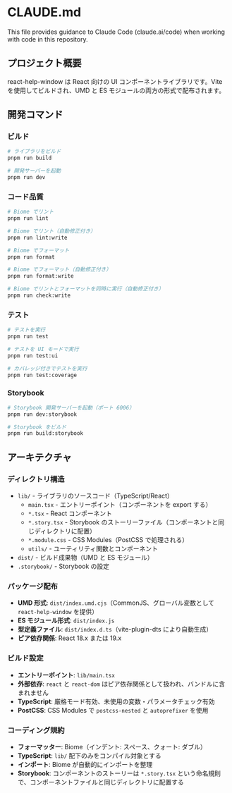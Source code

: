 # CLAUDE.md

This file provides guidance to Claude Code (claude.ai/code) when working with code in this repository.

## プロジェクト概要

react-help-window は React 向けの UI コンポーネントライブラリです。Vite を使用してビルドされ、UMD と ES モジュールの両方の形式で配布されます。

## 開発コマンド

### ビルド

```bash
# ライブラリをビルド
pnpm run build

# 開発サーバーを起動
pnpm run dev
```

### コード品質

```bash
# Biome でリント
pnpm run lint

# Biome でリント（自動修正付き）
pnpm run lint:write

# Biome でフォーマット
pnpm run format

# Biome でフォーマット（自動修正付き）
pnpm run format:write

# Biome でリントとフォーマットを同時に実行（自動修正付き）
pnpm run check:write
```

### テスト

```bash
# テストを実行
pnpm run test

# テストを UI モードで実行
pnpm run test:ui

# カバレッジ付きでテストを実行
pnpm run test:coverage
```

### Storybook

```bash
# Storybook 開発サーバーを起動（ポート 6006）
pnpm run dev:storybook

# Storybook をビルド
pnpm run build:storybook
```

## アーキテクチャ

### ディレクトリ構造

- `lib/` - ライブラリのソースコード（TypeScript/React）
  - `main.tsx` - エントリーポイント（コンポーネントを export する）
  - `*.tsx` - React コンポーネント
  - `*.story.tsx` - Storybook のストーリーファイル（コンポーネントと同じディレクトリに配置）
  - `*.module.css` - CSS Modules（PostCSS で処理される）
  - `utils/` - ユーティリティ関数とコンポーネント
- `dist/` - ビルド成果物（UMD と ES モジュール）
- `.storybook/` - Storybook の設定

### パッケージ配布

- **UMD 形式**: `dist/index.umd.cjs`（CommonJS、グローバル変数として `react-help-window` を提供）
- **ES モジュール形式**: `dist/index.js`
- **型定義ファイル**: `dist/index.d.ts`（vite-plugin-dts により自動生成）
- **ピア依存関係**: React 18.x または 19.x

### ビルド設定

- **エントリーポイント**: `lib/main.tsx`
- **外部依存**: `react` と `react-dom` はピア依存関係として扱われ、バンドルに含まれません
- **TypeScript**: 厳格モード有効、未使用の変数・パラメータチェック有効
- **PostCSS**: CSS Modules で `postcss-nested` と `autoprefixer` を使用

### コーディング規約

- **フォーマッター**: Biome（インデント: スペース、クォート: ダブル）
- **TypeScript**: `lib/` 配下のみをコンパイル対象とする
- **インポート**: Biome が自動的にインポートを整理
- **Storybook**: コンポーネントのストーリーは `*.story.tsx` という命名規則で、コンポーネントファイルと同じディレクトリに配置する
